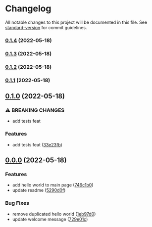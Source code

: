 # Changelog

All notable changes to this project will be documented in this file. See [standard-version](https://github.com/conventional-changelog/standard-version) for commit guidelines.

### [0.1.4](https://github.com/eLucis198/StandardCommitsExample/compare/v0.1.3...v0.1.4) (2022-05-18)

### [0.1.3](https://github.com/eLucis198/StandardCommitsExample/compare/v0.1.2...v0.1.3) (2022-05-18)

### [0.1.2](https://github.com/eLucis198/StandardCommitsExample/compare/v0.1.1...v0.1.2) (2022-05-18)

### [0.1.1](https://github.com/eLucis198/StandardCommitsExample/compare/v0.1.0...v0.1.1) (2022-05-18)

## [0.1.0](https://github.com/eLucis198/StandardCommitsExample/compare/v0.0.0...v0.1.0) (2022-05-18)


### ⚠ BREAKING CHANGES

* add tests feat

### Features

* add tests feat ([33e23fb](https://github.com/eLucis198/StandardCommitsExample/commit/33e23fbb4ac4ae7ba5d6d80764a6a48d333d855b))

## [0.0.0](https://github.com/eLucis198/StandardCommitsExample/compare/v2.1.1...v0.0.0) (2022-05-18)


### Features

* add hello world to main page ([746c1b0](https://github.com/eLucis198/StandardCommitsExample/commit/746c1b0331642eb7fd23cb7bc6e2730a5a2e1abe))
* update readme ([5290d0f](https://github.com/eLucis198/StandardCommitsExample/commit/5290d0fedce494308ba8377003764b391927c83a))


### Bug Fixes

* remove duplicated hello world ([1eb97d0](https://github.com/eLucis198/StandardCommitsExample/commit/1eb97d0aac93e44188f80914a87c06167a44830e))
* update welcome message ([729e01c](https://github.com/eLucis198/StandardCommitsExample/commit/729e01c9afdf799e2a7e88a896f27277c98a91a1))
